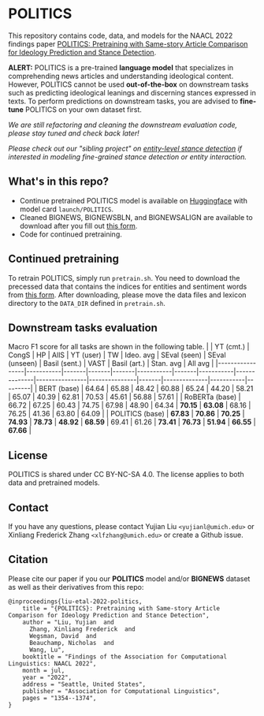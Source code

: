# POLITICS
This repository contains code, data, and models for the NAACL 2022 findings paper [POLITICS: Pretraining with Same-story Article Comparison for Ideology Prediction and Stance Detection](https://aclanthology.org/2022.findings-naacl.101/).

**ALERT:** POLITICS is a pre-trained **language model** that specializes in comprehending news articles and understanding ideological content. However, POLITICS cannot be used **out-of-the-box** on downstream tasks such as predicting ideological leanings and discerning stances expressed in texts. To perform predictions on downstream tasks, you are advised to **fine-tune** POLITICS on your own dataset first.

<i>We are still refactoring and cleaning the downstream evaluation code, please stay tuned and check back later!</i>

<i>Please check out our "sibling project" on [entity-level stance detection](https://github.com/launchnlp/SEESAW) if interested in modeling fine-grained stance detection or entity interaction.</i>

## What's in this repo?
- Continue pretrained POLITICS model is available on [Huggingface](https://huggingface.co/launch/POLITICS) with model card ```launch/POLITICS```.
- Cleaned BIGNEWS, BIGNEWSBLN, and BIGNEWSALIGN are available to download after you fill out [this form](https://forms.gle/m2YJX2LZjweHJGDK8).
- Code for continued pretraining.

## Continued pretraining
To retrain POLITICS, simply run ```pretrain.sh```. You need to download the precessed data that contains the indices for entities and sentiment words from [this form](https://forms.gle/m2YJX2LZjweHJGDK8). After downloading, please move the data files and lexicon directory to the ```DATA_DIR``` defined in ```pretrain.sh```.

## Downstream tasks evaluation

Macro F1 score for all tasks are shown in the following table.
|                 | YT (cmt.) | CongS | HP    | AllS  | YT (user) | TW    | Ideo. avg | SEval (seen) | SEval (unseen) | Basil (sent.) | VAST  | Basil (art.) | Stan. avg | All avg |
|-----------------|-----------|-------|-------|-------|-----------|-------|-----------|--------------|----------------|---------------|-------|--------------|-----------|---------|
| BERT (base)     | 64.64     | 65.88 | 48.42 | 60.88 | 65.24     | 44.20 | 58.21     | 65.07        | 40.39          | 62.81         | 70.53 | 45.61        | 56.88     | 57.61   |
| RoBERTa (base)  | 66.72     | 67.25 | 60.43 | 74.75 | 67.98     | 48.90 | 64.34     | **70.15**        | **63.08**          | 68.16         | 76.25 | 41.36        | 63.80     | 64.09   |
| POLITICS (base) | **67.83**     | **70.86** | **70.25** | **74.93** | **78.73**     | **48.92** | **68.59**     | 69.41        | 61.26          | **73.41**         | **76.73** | **51.94**        | **66.55**     | **67.66**   |


## License
POLITICS is shared under CC BY-NC-SA 4.0. The license applies to both data and pretrained models.

## Contact
If you have any questions, please contact Yujian Liu ```<yujianl@umich.edu>``` or Xinliang Frederick Zhang ```<xlfzhang@umich.edu>``` or create a Github issue.

## Citation
Please cite our paper if you our **POLITICS** model and/or **BIGNEWS** dataset as well as their derivatives from this repo:
```
@inproceedings{liu-etal-2022-politics,
    title = "{POLITICS}: Pretraining with Same-story Article Comparison for Ideology Prediction and Stance Detection",
    author = "Liu, Yujian  and
      Zhang, Xinliang Frederick  and
      Wegsman, David  and
      Beauchamp, Nicholas  and
      Wang, Lu",
    booktitle = "Findings of the Association for Computational Linguistics: NAACL 2022",
    month = jul,
    year = "2022",
    address = "Seattle, United States",
    publisher = "Association for Computational Linguistics",
    pages = "1354--1374",
}
```
